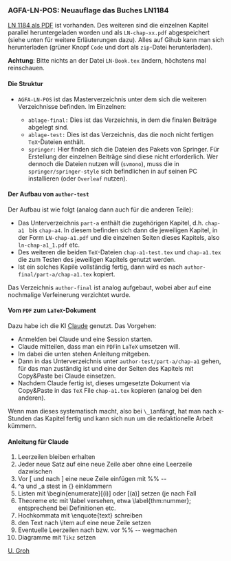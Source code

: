 ### AGFA-LN-POS: Neuauflage das Buches LN1184

[LN 1184 als PDF](https://github.com/ugroh/AGFA-LN-POS/blob/main/ablage-orig/ln-orig/ln-pos-1184.pdf) ist vorhanden. Des weiteren sind die einzelnen Kapitel parallel heruntergeladen worden und als `LN-chap-xx.pdf` abgespeichert (siehe unten für weitere Erläuterungen dazu). Alles auf Gihub kann man sich herunterladen (grüner Knopf `Code` und dort als `zip`-Datei herunterladen).

__Achtung__: Bitte nichts an der Datei `LN-Book.tex` ändern, höchstens mal reinschauen. 

#### Die Struktur

* `AGFA-LN-POS` ist das Masterverzeichnis unter dem sich die weiteren Verzeichnisse befinden. Im Einzelnen:

	* `ablage-final:` Dies ist das Verzeichnis, in dem die finalen Beiträge abgelegt sind. 
	* `ablage-test:` Dies ist das Verzeichnis, das die noch nicht fertigen `TeX`-Dateien enthält. 
	* `springer:` Hier finden sich die Dateien des Pakets von Springer. Für Erstellung der einzelnen Beiträge sind diese nicht erforderlich. Wer dennoch die Dateien nutzen will (`svmono`), muss die in `springer/springer-style` sich befindlichen in auf seinen PC installieren (oder `Overleaf` nutzen).
	
#### Der Aufbau von `author-test`

Der Aufbau ist wie folgt (analog dann auch für die anderen Teile):

*  Das Unterverzeichnis `part-a` enthält die zugehörigen Kapitel, d.h. `chap-a1 ` bis `chap-a4`. In diesem befinden sich dann die jeweiligen Kapitel, in der Form `LN-chap-a1.pdf` und die einzelnen Seiten dieses Kapitels, also `ln-chap-a1_1.pdf` etc. 
* Des weiteren die beiden `TeX`-Dateien `chap-a1-test.tex` und `chap-a1.tex` die zum Testen des jeweiligen Kapitels genutzt werden. 
* Ist ein solches Kapile vollständig fertig, dann wird es nach `author-final/part-a/chap-a1.tex` kopiert. 

Das Verzeichnis `author-final` ist analog aufgebaut, wobei aber auf eine nochmalige Verfeinerung verzichtet wurde. 

#### Vom `PDF` zum `LaTeX`-Dokument

Dazu habe ich  die KI [Claude](http://claude.ai) genutzt. Das Vorgehen:

* Anmelden bei Claude und eine Session starten.
* Claude mitteilen, dass man ein `PDF`in `LaTeX` umsetzen will.
* Im dabei die unten stehen Anleitung mitgeben.
* Dann in das Unterverzeichnis unter `author-test/part-a/chap-a1` gehen, für das man zuständig ist und eine der Seiten des Kapitels mit Copy&Paste bei Claude einsetzen. 
* Nachdem Claude fertig ist, dieses umgesetzte Dokument via Copy&Paste in das `TeX` File `chap-a1.tex` kopieren (analog bei den anderen).

Wenn man dieses systematisch macht, also bei `\_1`anfängt, hat man nach x-Stunden das Kapitel fertig und kann sich nun um die redaktionelle Arbeit kümmern. 


#### Anleitung für Claude

1. Leerzeilen bleiben erhalten
2. Jeder neue Satz auf eine neue Zeile aber ohne eine Leerzeile dazwischen
3. Vor \[ und nach \] eine neue Zeile einfügen mit %% -- 
4. ^a und \_a stest in {} einklammern
5. Listen mit \begin{enumerate}[(i)] oder [(a)] setzen (je nach Fall
6. Theoreme etc mit \label versehen, etwa \label{thm:nummer}; entsprechend bei Definitionen etc.
7. Hochkommata mit \enquote{text} schreiben
8. den Text nach \item auf eine neue Zeile setzen
9. Eventuelle Leerzeilen nach bzw. vor %% -- wegmachen
10. Diagramme mit `Tikz` setzen



[U. Groh](ulgr@math.uni-tuebingen.de)

